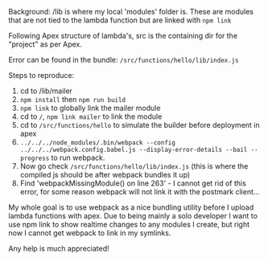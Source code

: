 Background: /lib is where my local 'modules' folder is. These are modules that are not tied to the lambda function but are linked with `npm link`

Following Apex structure of lambda's, src is the containing dir for the "project" as per Apex.

Error can be found in the bundle: `/src/functions/hello/lib/index.js`

Steps to reproduce:

1. cd to /lib/mailer
2. `npm install` then `npm run build`
3. `npm link` to globally link the mailer module
4. cd to `/`, `npm link mailer` to link the module
5. cd to `/src/functions/hello` to simulate the builder before deployment in apex
6. `../../../node_modules/.bin/webpack --config ../../../webpack.config.babel.js --display-error-details --bail --progress` to run webpack.
7. Now go check `/src/functions/hello/lib/index.js` (this is where the compiled js should be after webpack bundles it up)
8. Find 'webpackMissingModule() on line 263' - I cannot get rid of this error, for some reason webpack will not link it with the postmark client...

My whole goal is to use webpack as a nice bundling utility before I upload lambda functions with apex. Due to being mainly a solo developer I want to use npm link to show realtime changes to any modules I create, but right now I cannot get webpack to link in my symlinks.

Any help is much appreciated!
